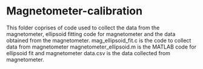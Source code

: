 # Magnetometer-calibration
This folder coprises of code used to collect the data from the magnetometer, ellipsoid fitting code
for magnetometer and the data obtained from the magnetometer.
mag_ellipsoid_fit.c is the code to collect data from magnetometer
magnetometer_ellipsoid.m is the MATLAB code for ellipsoid fit and magnetometer data.csv
is the data collected from magnetometer.

